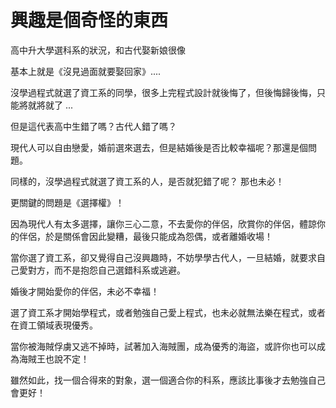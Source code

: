 # 興趣是個奇怪的東西

高中升大學選科系的狀況，和古代娶新娘很像

基本上就是《沒見過面就要娶回家》....

沒學過程式就選了資工系的同學，很多上完程式設計就後悔了，但後悔歸後悔，只能將就將就了 ...

但是這代表高中生錯了嗎？古代人錯了嗎？

現代人可以自由戀愛，婚前選來選去，但是結婚後是否比較幸福呢？那還是個問題。

同樣的，沒學過程式就選了資工系的人，是否就犯錯了呢？ 那也未必！

更關鍵的問題是《選擇權》！

因為現代人有太多選擇，讓你三心二意，不去愛你的伴侶，欣賞你的伴侶，體諒你的伴侶，於是關係會因此變糟，最後只能成為怨偶，或者離婚收場！

當你選了資工系，卻又覺得自己沒興趣時，不妨學學古代人，一旦結婚，就要求自己愛對方，而不是抱怨自己選錯科系或逃避。

婚後才開始愛你的伴侶，未必不幸福！

選了資工系才開始學程式，或者勉強自己愛上程式，也未必就無法樂在程式，或者在資工領域表現優秀。

當你被海賊俘虜又逃不掉時，試著加入海賊團，成為優秀的海盜，或許你也可以成為海賊王也說不定！

雖然如此，找一個合得來的對象，選一個適合你的科系，應該比事後才去勉強自己會更好！
